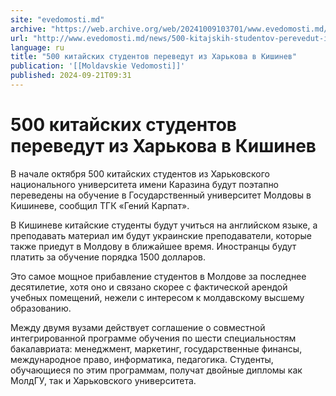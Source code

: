 ```yaml
---
site: "evedomosti.md"
archive: "https://web.archive.org/web/20241009103701/www.evedomosti.md/news/500-kitajskih-studentov-perevedut-iz-harkova-v-kishinev"
url: "http://www.evedomosti.md/news/500-kitajskih-studentov-perevedut-iz-harkova-v-kishinev"
language: ru
title: "500 китайских студентов переведут из Харькова в Кишинев"
publication: '[[Moldavskie Vedomosti]]'
published: 2024-09-21T09:31
---
```


# 500 китайских студентов переведут из Харькова в Кишинев

В начале октября 500 китайских студентов из Харьковского национального университета имени Каразина будут поэтапно переведены на обучение в Государственный университет Молдовы в Кишиневе, сообщил ТГК «Гений Карпат».

В Кишиневе китайские студенты будут учиться на английском языке, а преподавать материал им будут украинские преподаватели, которые также приедут в Молдову в ближайшее время. Иностранцы будут платить за обучение порядка 1500 долларов.

Это самое мощное прибавление студентов в Молдове за последнее десятилетие, хотя оно и связано скорее с фактической арендой учебных помещений, нежели с интересом к молдавскому высшему образованию.

Между двумя вузами действует соглашение о совместной интегрированной программе обучения по шести специальностям бакалавриата: менеджмент, маркетинг, государственные финансы, международное право, информатика, педагогика. Студенты, обучающиеся по этим программам, получат двойные дипломы как МолдГУ, так и Харьковского университета.